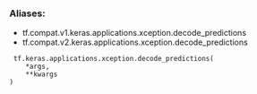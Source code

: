 ### Aliases:
- tf.compat.v1.keras.applications.xception.decode_predictions
- tf.compat.v2.keras.applications.xception.decode_predictions

```
 tf.keras.applications.xception.decode_predictions(
    *args,
    **kwargs
)
```

